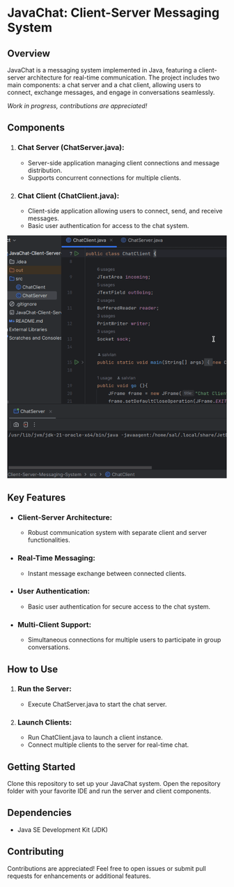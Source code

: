 # JavaChat: Client-Server Messaging System
## Overview
JavaChat is a messaging system implemented in Java, featuring a client-server architecture for real-time communication. The project includes two main components: a chat server and a chat client, allowing users to connect, exchange messages, and engage in conversations seamlessly.  

*Work in progress, contributions are appreciated!*
## Components
1. ### Chat Server (ChatServer.java):
   - Server-side application managing client connections and message distribution.
   - Supports concurrent connections for multiple clients.
2. ### Chat Client (ChatClient.java):
   - Client-side application allowing users to connect, send, and receive messages.
   - Basic user authentication for access to the chat system.

![Quik view of the app.](description_gifs/JavaChat-Client-Server-Messaging-System.gif "View of the app")
## Key Features
- ### Client-Server Architecture:
  - Robust communication system with separate client and server functionalities.
- ### Real-Time Messaging:
  - Instant message exchange between connected clients.
- ### User Authentication:
  - Basic user authentication for secure access to the chat system.
- ### Multi-Client Support:
  - Simultaneous connections for multiple users to participate in group conversations.
## How to Use
1. ### Run the Server:
   - Execute ChatServer.java to start the chat server.
2. ### Launch Clients:
   - Run ChatClient.java to launch a client instance.
   - Connect multiple clients to the server for real-time chat.
## Getting Started
Clone this repository to set up your JavaChat system. Open the repository folder with your favorite IDE and run the server and client components.
## Dependencies
- Java SE Development Kit (JDK)
## Contributing
Contributions are appreciated! Feel free to open issues or submit pull requests for enhancements or additional features.
